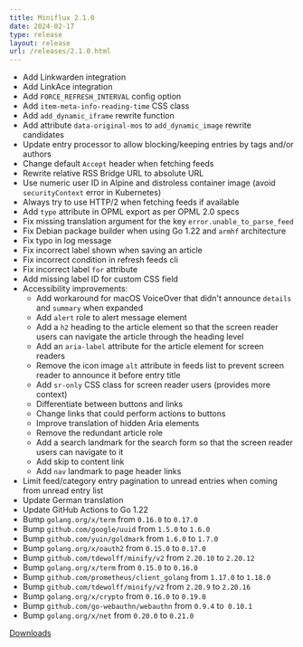 ```yaml
---
title: Miniflux 2.1.0
date: 2024-02-17
type: release
layout: release
url: /releases/2.1.0.html
---
```


* Add Linkwarden integration
* Add LinkAce integration
* Add `FORCE_REFRESH_INTERVAL` config option
* Add `item-meta-info-reading-time` CSS class
* Add `add_dynamic_iframe` rewrite function
* Add attribute `data-original-mos` to `add_dynamic_image` rewrite candidates
* Update entry processor to allow blocking/keeping entries by tags and/or authors
* Change default `Accept` header when fetching feeds
* Rewrite relative RSS Bridge URL to absolute URL
* Use numeric user ID in Alpine and distroless container image (avoid `securityContext` error in Kubernetes)
* Always try to use HTTP/2 when fetching feeds if available
* Add `type` attribute in OPML export as per OPML 2.0 specs
* Fix missing translation argument for the key `error.unable_to_parse_feed`
* Fix Debian package builder when using Go 1.22 and `armhf` architecture
* Fix typo in log message
* Fix incorrect label shown when saving an article
* Fix incorrect condition in refresh feeds cli
* Fix incorrect label `for` attribute
* Add missing label ID for custom CSS field
* Accessibility improvements:
    * Add workaround for macOS VoiceOver that didn't announce `details` and `summary` when expanded
    * Add `alert` role to alert message element
    * Add a `h2` heading to the article element so that the screen reader users can navigate the article through the heading level
    * Add an `aria-label` attribute for the article element for screen readers
    * Remove the icon image `alt` attribute in feeds list to prevent screen reader to announce it before entry title
    * Add `sr-only` CSS class for screen reader users (provides more context)
    * Differentiate between buttons and links
    * Change links that could perform actions to buttons
    * Improve translation of hidden Aria elements
    * Remove the redundant article role
    * Add a search landmark for the search form so that the screen reader users can navigate to it
    * Add skip to content link
    * Add `nav` landmark to page header links
* Limit feed/category entry pagination to unread entries when coming from unread entry list
* Update German translation
* Update GitHub Actions to Go 1.22
* Bump `golang.org/x/term` from `0.16.0` to `0.17.0`
* Bump `github.com/google/uuid` from `1.5.0` to `1.6.0`
* Bump `github.com/yuin/goldmark` from `1.6.0` to `1.7.0`
* Bump `golang.org/x/oauth2` from `0.15.0` to `0.17.0`
* Bump `github.com/tdewolff/minify/v2` from `2.20.10` to `2.20.12`
* Bump `golang.org/x/term` from `0.15.0` to `0.16.0`
* Bump `github.com/prometheus/client_golang` from `1.17.0` to `1.18.0`
* Bump `github.com/tdewolff/minify/v2` from `2.20.9` to `2.20.16`
* Bump `golang.org/x/crypto` from `0.16.0` to `0.19.0`
* Bump `github.com/go-webauthn/webauthn` from `0.9.4` to` 0.10.1`
* Bump `golang.org/x/net` from `0.20.0` to `0.21.0`

[Downloads](https://github.com/miniflux/v2/releases/tag/2.1.0)
